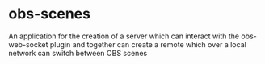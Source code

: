 # obs-scenes
An application for the creation of a server which can interact with the obs-web-socket plugin and together can create a remote which over a local network can switch between OBS scenes
